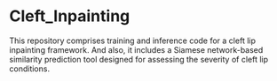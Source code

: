 # Cleft_Inpainting
This repository comprises training and inference code for a cleft lip inpainting framework. And also, it includes a Siamese network-based similarity prediction tool designed for assessing the severity of cleft lip conditions.
